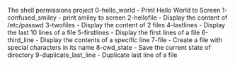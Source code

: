 The shell permissions project
0-hello_world - Print Hello World to Screen
1-confused_smiley - print smiley to screen
2-hellofile - Display the content of /etc/passwd
3-twofiles - Display the content of 2 files
4-lastlines - Display the last 10 lines of a file
5-firstlines - Display the first lines of a file
6-third_line - Display the contents of a specific line
7-file - Create a file with special characters in its name
8-cwd_state - Save the current state of directory
9-duplicate_last_line - Duplicate last line of a file

